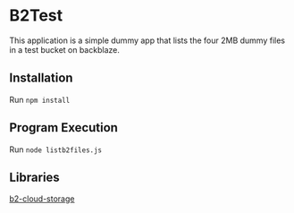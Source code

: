 # B2Test

This application is a simple dummy app that lists the four 2MB dummy files in a test bucket on backblaze. 

## Installation

Run 
`npm install`

## Program Execution
Run `node listb2files.js`


## Libraries
[b2-cloud-storage](https://github.com/nodecraft/b2-cloud-storage/blob/HEAD/docs.md)
